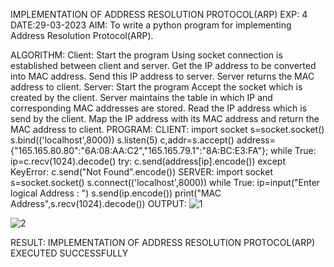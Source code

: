 IMPLEMENTATION OF ADDRESS RESOLUTION PROTOCOL(ARP)
EXP: 4
DATE:29-03-2023
AIM:
To write a python program for implementing Address Resolution Protocol(ARP).

ALGORITHM:
Client:
Start the program
Using socket connection is established between client and server.
Get the IP address to be converted into MAC address.
Send this IP address to server.
Server returns the MAC address to client.
Server:
Start the program
Accept the socket which is created by the client.
Server maintains the table in which IP and corresponding MAC addresses are stored.
Read the IP address which is send by the client.
Map the IP address with its MAC address and return the MAC address to client.
PROGRAM:
CLIENT:
import socket
s=socket.socket()
s.bind(('localhost',8000))
s.listen(5)
c,addr=s.accept()
address={"165.165.80.80":"6A:08:AA:C2","165.165.79.1":"8A:BC:E3:FA"};
while True:
  ip=c.recv(1024).decode()
try:
  c.send(address[ip].encode())
except KeyError:
  c.send("Not Found".encode())
SERVER:
import socket
s=socket.socket()
s.connect(('localhost',8000))
while True:
   ip=input("Enter logical Address : ")
   s.send(ip.encode())
   print("MAC Address",s.recv(1024).decode())
OUTPUT:
![1](https://github.com/vasanth0908/EX-4/assets/122000018/107ccbb1-9ca7-424d-8c0f-2549ffe7d227)

![2](https://github.com/vasanth0908/EX-4/assets/122000018/e87bcb4e-376a-4f5b-8413-8c5f126a8d3d)

RESULT:
IMPLEMENTATION OF ADDRESS RESOLUTION PROTOCOL(ARP) EXECUTED SUCCESSFULLY
   
